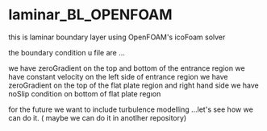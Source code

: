 # laminar_BL_OPENFOAM
this is laminar boundary layer using OpenFOAM's  icoFoam solver

the boundary condition u file are ...

we have zeroGradient  on the top and bottom of the entrance region
we have constant velocity on the left side of entrance region
we have zeroGradient on the top of the flat plate region and right hand side
we have noSlip condition on bottom of flat plate regıon

for the future we want to include turbulence modelling ...let's see how we can do it. ( maybe we can do it in anotlher repository)
